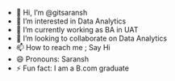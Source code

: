 - 👋 Hi, I’m @gitsaransh
- 👀 I’m interested in Data Analytics
- 🌱 I’m currently working as BA in UAT
- 💞️ I’m looking to collaborate on Data Analytics
- 📫 How to reach me ; Say Hi
- 😄 Pronouns: Saransh
- ⚡ Fun fact: I am a B.com graduate
<!---
gitsaransh/gitsaransh is a ✨ special ✨ repository because its `README.md` (this file) appears on your GitHub profile.
You can click the Preview link to take a look at your changes.
--->
